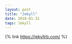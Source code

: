 ```yaml
---
layout: post
title: "Jekyll"
date: 2018-01-31
tags: Jekyll
---
```


{% link https://jekyllrb.com/  %}
